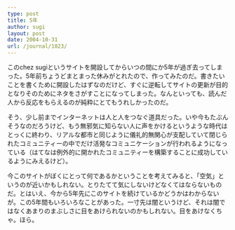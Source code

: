 ```yaml
---
type: post
title: 5年
author: sugi
layout: post
date: 2004-10-31
url: /journal/1023/
---
```

このchez sugiというサイトを開設してからいつの間にか5年が過ぎ去ってしまった。5年前ちょうどまとまった休みがとれたので、作ってみたのだ。書きたいことを書くために開設したはずなのだけど、すぐに逆転してサイトの更新が目的となりそのためにネタをさがすことになってしまった。なんといっても、読んだ人から反応をもらえるのが純粋にとてもうれしかったのだ。

そう、少し前までインターネットは人と人をつなぐ道具だった。いや今もたぶんそうなのだろうけど、もう無邪気に知らない人に声をかけるというような時代はとっくに終わり、リアルな都市と同じように儀礼的無関心が支配していて閉じられたコミュニティーの中でだけ活発なコミュニケーションが行われるようになっている（はてなは例外的に開かれたコミュニティーを構築することに成功しているようにみえるけど）。

今このサイトがぼくにとって何であるかということを考えてみると、「空気」というのが近いかもしれない。とりたてて気にしないけどなくてはならないものだ。とはいえ、今から5年先にこのサイトを続けているかどうかはわからないが。この5年間もいろいろなことがあった。一寸先は闇というけど、それは闇ではなくあまりのまぶしさに目をあけられないのかもしれない。目をあけなくちゃ。ほら。

